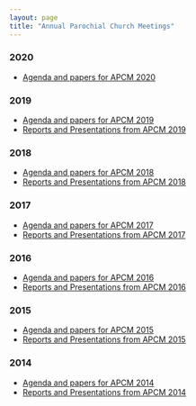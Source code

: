 ```yaml
---
layout: page
title: "Annual Parochial Church Meetings"
---
```


### 2020

* [Agenda and papers for APCM 2020](./2020/index.html "Opens link to the 'Agenda and papers for APCM 2020' page")
<!--* [Reports and Presentations from APCM 2020](./2020/index.html "Opens link to the 'Reports and Presentations from APCM 2020' page")-->

### 2019

* [Agenda and papers for APCM 2019](./2019/agenda.html "Opens link to the 'Agenda and papers for APCM 2019' page")
* [Reports and Presentations from APCM 2019](./2019/index.html "Opens link to the 'Reports and Presentations from APCM 2019' page")

### 2018

* [Agenda and papers for APCM 2018](./2018/agenda.html "Opens link to the 'Agenda and papers for APCM 2018' page")
* [Reports and Presentations from APCM 2018](./2018/index.html "Opens link to the 'Reports and Presentations from APCM 2018' page")

### 2017

* [Agenda and papers for APCM 2017](./2017/agenda.html "Opens link to the 'Agenda and papers for APCM 2017' page")
* [Reports and Presentations from APCM 2017](./2017/index.html "Opens link to the 'Reports and Presentations from APCM 2017' page")

### 2016

* [Agenda and papers for APCM 2016](./2016/agenda.html "Opens link to the 'Agenda and papers for APCM 2016' page")
* [Reports and Presentations from APCM 2016](./2016/index.html "Opens link to the 'Reports and Presentations from APCM 2016' page")

### 2015

* [Agenda and papers for APCM 2015](./2015/agenda.html "Opens link to the 'Agenda and papers for APCM 2015' page")
* [Reports and Presentations from APCM 2015](./2015/index.html "Opens link to the 'Reports and Presentations from APCM 2015' page")

### 2014

* [Agenda and papers for APCM 2014](./2014/agenda.html "Opens link to the 'Agenda and papers for APCM 2014' page")
* [Reports and Presentations from APCM 2014](./2014/index.html "Opens link to the 'Reports and Presentations from APCM 2014' page")

<br><br>
